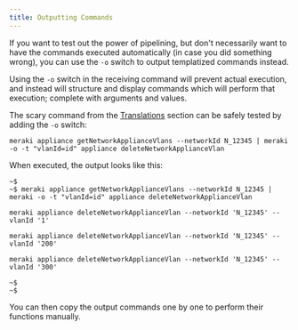 ```yaml
---
title: Outputting Commands
---
```


If you want to test out the power of pipelining, but don't necessarily want to have the commands executed automatically (in case you did something wrong), you can use the `-o` switch to output templatized commands instead.

Using the `-o` switch in the receiving command will prevent actual execution, and instead will structure and display commands which will perform that execution; complete with arguments and values.

The scary command from the [Translations](pipelining-translations/) section can be safely tested by adding the `-o` switch:

```
meraki appliance getNetworkApplianceVlans --networkId N_12345 | meraki -o -t "vlanId=id" appliance deleteNetworkApplianceVlan
```

When executed, the output looks like this:

```
~$
~$ meraki appliance getNetworkApplianceVlans --networkId N_12345 | meraki -o -t "vlanId=id" appliance deleteNetworkApplianceVlan

meraki appliance deleteNetworkApplianceVlan --networkId 'N_12345' --vlanId '1'

meraki appliance deleteNetworkApplianceVlan --networkId 'N_12345' --vlanId '200'

meraki appliance deleteNetworkApplianceVlan --networkId 'N_12345' --vlanId '300'

~$
~$
```

You can then copy the output commands one by one to perform their functions manually.
